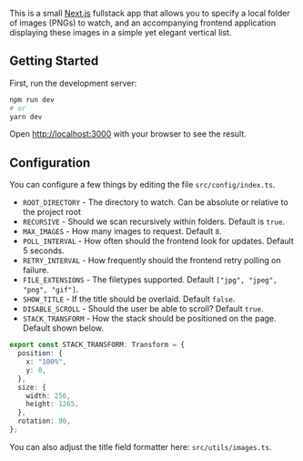 This is a small [Next.js](https://nextjs.org/) fullstack app that allows you to specify a local folder of images (PNGs) to watch, and an accompanying frontend application displaying these images in a simple yet elegant vertical list.

## Getting Started

First, run the development server:

```bash
npm run dev
# or
yarn dev
```

Open [http://localhost:3000](http://localhost:3000) with your browser to see the result.

## Configuration

You can configure a few things by editing the file `src/config/index.ts`.

- `ROOT_DIRECTORY` - The directory to watch. Can be absolute or relative to the project root
- `RECURSIVE` - Should we scan recursively within folders. Default is `true`.
- `MAX_IMAGES` - How many images to request. Default `8`.
- `POLL_INTERVAL` - How often should the frontend look for updates. Default 5 seconds.
- `RETRY_INTERVAL` - How frequently should the frontend retry polling on failure.
- `FILE_EXTENSIONS` - The filetypes supported. Default `["jpg", "jpeg", "png", "gif"]`.
- `SHOW_TITLE` - If the title should be overlaid. Default `false`.
- `DISABLE_SCROLL` - Should the user be able to scroll? Default `true`.
- `STACK_TRANSFORM` - How the stack should be positioned on the page. Default shown below.

```ts
export const STACK_TRANSFORM: Transform = {
  position: {
    x: "100%",
    y: 0,
  },
  size: {
    width: 256,
    height: 1265,
  },
  rotation: 90,
};
```

You can also adjust the title field formatter here: `src/utils/images.ts`.
